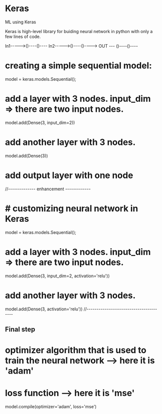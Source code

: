 # Keras
ML using Keras

Keras is high-level library for buiding neural network in python with only a few lines of code.

In1----->()----()----
In2----->()----()----> OUT
    ---  ()----()---- 

# creating a simple sequential model:
model = keras.models.Sequential();
# add a layer with 3 nodes. input_dim => there are two input nodes.
model.add(Dense(3, input_dim=2))
# add another layer with 3 nodes.
model.add(Dense(3))
# add output layer with one node
//-------------- enhancement -------------
# # customizing neural network in Keras
model = keras.models.Sequential();
# add a layer with 3 nodes. input_dim => there are two input nodes.
model.add(Dense(3, input_dim=2, activation='relu'))
# add another layer with 3 nodes.
model.add(Dense(3, activation='relu'))
//----------------------------------------

## Final step
# optimizer algorithm that is used to train the neural network --> here it is 'adam'
# loss function --> here it is 'mse'
model.compile(optimizer='adam', loss='mse')



